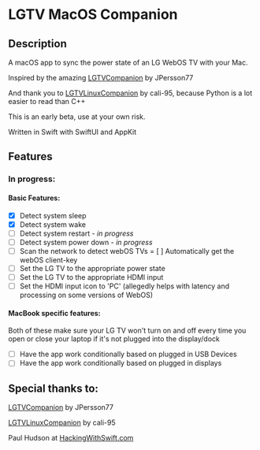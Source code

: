 # LGTV MacOS Companion
## Description
A macOS app to sync the power state of an LG WebOS TV with your Mac.

Inspired by the amazing [LGTVCompanion](https://github.com/JPersson77/LGTVCompanion) by JPersson77

And thank you to [LGTVLinuxCompanion](https://github.com/cali-95/LGTVLinuxCompanion) by cali-95, because Python is a lot easier to read than C++

This is an early beta, use at your own risk.

Written in Swift with SwiftUI and AppKit

## Features
### In progress:
#### Basic Features:
- [x] Detect system sleep
- [x] Detect system wake
- [ ] Detect system restart - *in progress*
- [ ] Detect system power down - *in progress*
- [ ] Scan the network to detect webOS TVs
= [ ] Automatically get the webOS client-key
- [ ] Set the LG TV to the appropriate power state
- [ ] Set the LG TV to the appropriate HDMI input
- [ ] Set the HDMI input icon to 'PC' (allegedly helps with latency and processing on some versions of WebOS)
#### MacBook specific features:
Both of these make sure your LG TV won't turn on and off every time you open or close your laptop if it's not plugged into the display/dock
- [ ] Have the app work conditionally based on plugged in USB Devices
- [ ] Have the app work conditionally based on plugged in displays

## Special thanks to:
[LGTVCompanion](https://github.com/JPersson77/LGTVCompanion) by JPersson77

[LGTVLinuxCompanion](https://github.com/cali-95/LGTVLinuxCompanion) by cali-95

Paul Hudson at [HackingWithSwift.com](HackingWithSwift.com)
